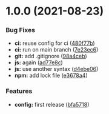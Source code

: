 # 1.0.0 (2021-08-23)


### Bug Fixes

* **ci:** reuse config for ci ([480f77b](https://github.com/sitkoru/semantic-release-config/commit/480f77bcc73ad0ab0692a218b05663a91c08c26a))
* **ci:** run on main branch ([7e23ec6](https://github.com/sitkoru/semantic-release-config/commit/7e23ec649a4499fd300089d7322b1fcfcc44bdf9))
* **git:** add .gitignore ([98a4ceb](https://github.com/sitkoru/semantic-release-config/commit/98a4ceb21062020a2040832efd5dc404f68aa9d3))
* **js:** again ([ad77e8c](https://github.com/sitkoru/semantic-release-config/commit/ad77e8cca8dd7dd2057285c2278e34ccc811ac9b))
* **js:** use another syntax ([d4ebe06](https://github.com/sitkoru/semantic-release-config/commit/d4ebe060dd9d09919dfe6c3a988477e4e7123ebb))
* **npm:** add lock file ([e3678a4](https://github.com/sitkoru/semantic-release-config/commit/e3678a477740f44672b07b87e931a422423a7904))


### Features

* **config:** first release ([bfa5718](https://github.com/sitkoru/semantic-release-config/commit/bfa5718103fda9f2a336622f07beb389542c1ddb))
